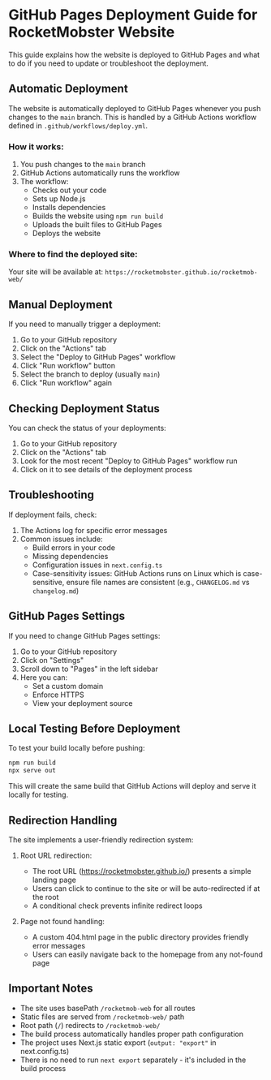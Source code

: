 # GitHub Pages Deployment Guide for RocketMobster Website

This guide explains how the website is deployed to GitHub Pages and what to do if you need to update or troubleshoot the deployment.

## Automatic Deployment

The website is automatically deployed to GitHub Pages whenever you push changes to the `main` branch. This is handled by a GitHub Actions workflow defined in `.github/workflows/deploy.yml`.

### How it works:

1. You push changes to the `main` branch
2. GitHub Actions automatically runs the workflow
3. The workflow:
   - Checks out your code
   - Sets up Node.js
   - Installs dependencies
   - Builds the website using `npm run build`
   - Uploads the built files to GitHub Pages
   - Deploys the website

### Where to find the deployed site:

Your site will be available at: `https://rocketmobster.github.io/rocketmob-web/`

## Manual Deployment

If you need to manually trigger a deployment:

1. Go to your GitHub repository
2. Click on the "Actions" tab
3. Select the "Deploy to GitHub Pages" workflow
4. Click "Run workflow" button
5. Select the branch to deploy (usually `main`)
6. Click "Run workflow" again

## Checking Deployment Status

You can check the status of your deployments:

1. Go to your GitHub repository
2. Click on the "Actions" tab
3. Look for the most recent "Deploy to GitHub Pages" workflow run
4. Click on it to see details of the deployment process

## Troubleshooting

If deployment fails, check:

1. The Actions log for specific error messages
2. Common issues include:
   - Build errors in your code
   - Missing dependencies
   - Configuration issues in `next.config.ts`
   - Case-sensitivity issues: GitHub Actions runs on Linux which is case-sensitive, ensure file names are consistent (e.g., `CHANGELOG.md` vs `changelog.md`)

## GitHub Pages Settings

If you need to change GitHub Pages settings:

1. Go to your GitHub repository
2. Click on "Settings"
3. Scroll down to "Pages" in the left sidebar
4. Here you can:
   - Set a custom domain
   - Enforce HTTPS
   - View your deployment source

## Local Testing Before Deployment

To test your build locally before pushing:

```bash
npm run build
npx serve out
```

This will create the same build that GitHub Actions will deploy and serve it locally for testing.

## Redirection Handling

The site implements a user-friendly redirection system:

1. Root URL redirection:
   - The root URL (https://rocketmobster.github.io/) presents a simple landing page
   - Users can click to continue to the site or will be auto-redirected if at the root
   - A conditional check prevents infinite redirect loops
   
2. Page not found handling:
   - A custom 404.html page in the public directory provides friendly error messages
   - Users can easily navigate back to the homepage from any not-found page

## Important Notes

- The site uses basePath `/rocketmob-web` for all routes
- Static files are served from `/rocketmob-web/` path
- Root path (`/`) redirects to `/rocketmob-web/`
- The build process automatically handles proper path configuration
- The project uses Next.js static export (`output: "export"` in next.config.ts) 
- There is no need to run `next export` separately - it's included in the build process
